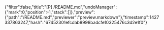 {"filter":false,"title":"[P] /README.md","undoManager":{"mark":0,"position":-1,"stack":[]},"preview":{"path":"/README.md","previewer":"preview.markdown"},"timestamp":1427337863247,"hash":"67452301efcdab8998badcfe10325476c3d2e1f0"}